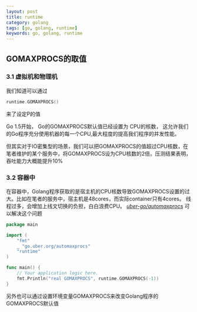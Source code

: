 ```yaml
---
layout: post
title: runtime
category: golang
tags: [go, golang, runtime]
keywords: go, golang, runtime
---
```


## GOMAXPROCS的取值

### 3.1 虚拟机和物理机
我们知道可以通过
```go
runtime.GOMAXPROCS()
```
来了设定P的值

Go 1.5开始， Go的GOMAXPROCS默认值已经设置为 CPU的核数， 这允许我们的Go程序充分使用机器的每一个CPU,最大程度的提高我们程序的并发性能。

但其实对于IO密集型的场景，我们可以把GOMAXPROCS的值超过CPU核数，在笔者维护的某个服务中，将GOMAXPROCS设为CPU核数的2倍，压测结果表明，吞吐能力大概能提升10%

### 3.2 容器中
在容器中，Golang程序获取的是宿主机的CPU核数导致GOMAXPROCS设置的过大。比如在笔者的服务中，宿主机是48cores，而实际container只有4cores。
线程过多，会增加上线文切换的负担，白白浪费CPU。
[_uber-go/automaxprocs_](https://github.com/uber-go/automaxprocs) 可以解决这个问题

```go
package main

import (
    "fmt"
    _ "go.uber.org/automaxprocs"
    "runtime"
)

func main() {
    // Your application logic here.
    fmt.Println("real GOMAXPROCS", runtime.GOMAXPROCS(-1))
}
```

另外也可以通过设置环境变量GOMAXPROCS来改变Golang程序的GOMAXPROCS默认值